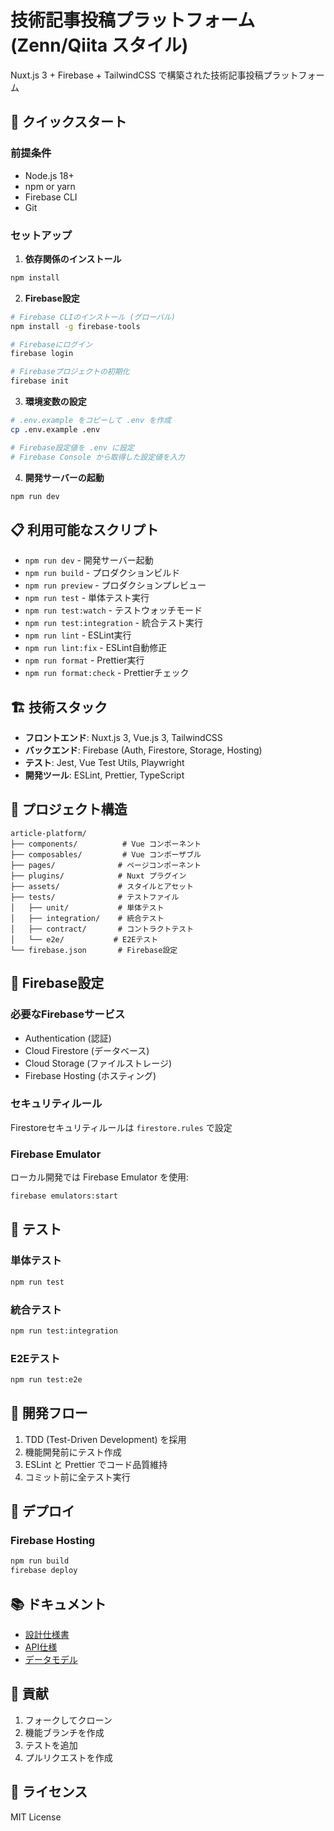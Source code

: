 # 技術記事投稿プラットフォーム (Zenn/Qiita スタイル)

Nuxt.js 3 + Firebase + TailwindCSS で構築された技術記事投稿プラットフォーム

## 🚀 クイックスタート

### 前提条件
- Node.js 18+
- npm or yarn
- Firebase CLI
- Git

### セットアップ

1. **依存関係のインストール**
```bash
npm install
```

2. **Firebase設定**
```bash
# Firebase CLIのインストール (グローバル)
npm install -g firebase-tools

# Firebaseにログイン
firebase login

# Firebaseプロジェクトの初期化
firebase init
```

3. **環境変数の設定**
```bash
# .env.example をコピーして .env を作成
cp .env.example .env

# Firebase設定値を .env に設定
# Firebase Console から取得した設定値を入力
```

4. **開発サーバーの起動**
```bash
npm run dev
```

## 📋 利用可能なスクリプト

- `npm run dev` - 開発サーバー起動
- `npm run build` - プロダクションビルド
- `npm run preview` - プロダクションプレビュー
- `npm run test` - 単体テスト実行
- `npm run test:watch` - テストウォッチモード
- `npm run test:integration` - 統合テスト実行
- `npm run lint` - ESLint実行
- `npm run lint:fix` - ESLint自動修正
- `npm run format` - Prettier実行
- `npm run format:check` - Prettierチェック

## 🏗️ 技術スタック

- **フロントエンド**: Nuxt.js 3, Vue.js 3, TailwindCSS
- **バックエンド**: Firebase (Auth, Firestore, Storage, Hosting)
- **テスト**: Jest, Vue Test Utils, Playwright
- **開発ツール**: ESLint, Prettier, TypeScript

## 📁 プロジェクト構造

```
article-platform/
├── components/          # Vue コンポーネント
├── composables/         # Vue コンポーザブル
├── pages/              # ページコンポーネント
├── plugins/            # Nuxt プラグイン
├── assets/             # スタイルとアセット
├── tests/              # テストファイル
│   ├── unit/           # 単体テスト
│   ├── integration/    # 統合テスト
│   ├── contract/       # コントラクトテスト
│   └── e2e/           # E2Eテスト
└── firebase.json       # Firebase設定
```

## 🔧 Firebase設定

### 必要なFirebaseサービス
- Authentication (認証)
- Cloud Firestore (データベース)
- Cloud Storage (ファイルストレージ)
- Firebase Hosting (ホスティング)

### セキュリティルール
Firestoreセキュリティルールは `firestore.rules` で設定

### Firebase Emulator
ローカル開発では Firebase Emulator を使用:
```bash
firebase emulators:start
```

## 🧪 テスト

### 単体テスト
```bash
npm run test
```

### 統合テスト
```bash
npm run test:integration
```

### E2Eテスト
```bash
npm run test:e2e
```

## 📝 開発フロー

1. TDD (Test-Driven Development) を採用
2. 機能開発前にテスト作成
3. ESLint と Prettier でコード品質維持
4. コミット前に全テスト実行

## 🚀 デプロイ

### Firebase Hosting
```bash
npm run build
firebase deploy
```

## 📚 ドキュメント

- [設計仕様書](../specs/001-zenn-qiita-spec/)
- [API仕様](../specs/001-zenn-qiita-spec/contracts/)
- [データモデル](../specs/001-zenn-qiita-spec/data-model.md)

## 🤝 貢献

1. フォークしてクローン
2. 機能ブランチを作成
3. テストを追加
4. プルリクエストを作成

## 📄 ライセンス

MIT License
